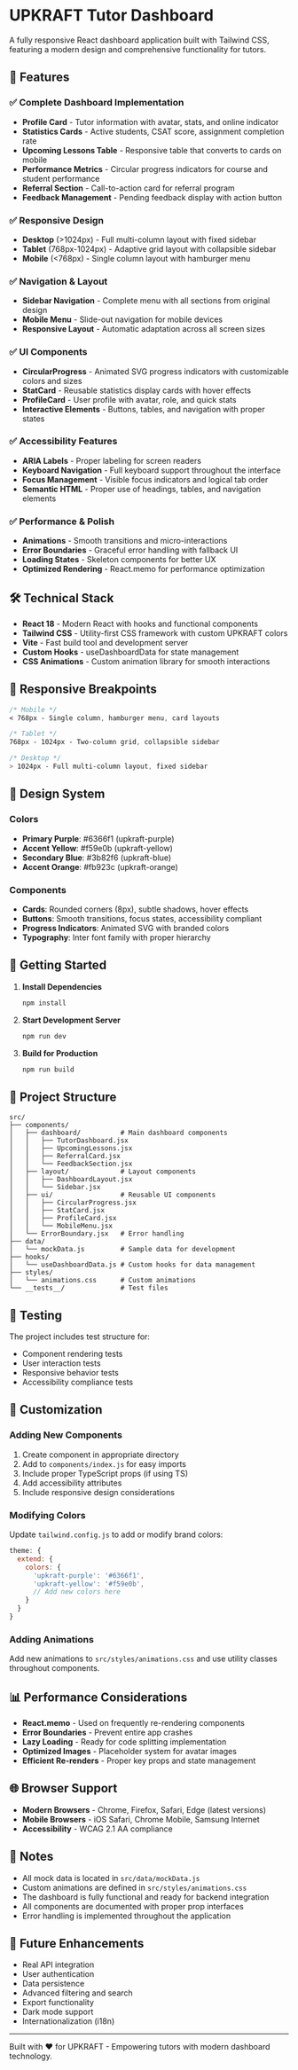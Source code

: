 # UPKRAFT Tutor Dashboard

A fully responsive React dashboard application built with Tailwind CSS, featuring a modern design and comprehensive functionality for tutors.

## 🚀 Features

### ✅ Complete Dashboard Implementation
- **Profile Card** - Tutor information with avatar, stats, and online indicator
- **Statistics Cards** - Active students, CSAT score, assignment completion rate
- **Upcoming Lessons Table** - Responsive table that converts to cards on mobile
- **Performance Metrics** - Circular progress indicators for course and student performance
- **Referral Section** - Call-to-action card for referral program
- **Feedback Management** - Pending feedback display with action button

### ✅ Responsive Design
- **Desktop** (>1024px) - Full multi-column layout with fixed sidebar
- **Tablet** (768px-1024px) - Adaptive grid layout with collapsible sidebar
- **Mobile** (<768px) - Single column layout with hamburger menu

### ✅ Navigation & Layout
- **Sidebar Navigation** - Complete menu with all sections from original design
- **Mobile Menu** - Slide-out navigation for mobile devices
- **Responsive Layout** - Automatic adaptation across all screen sizes

### ✅ UI Components
- **CircularProgress** - Animated SVG progress indicators with customizable colors and sizes
- **StatCard** - Reusable statistics display cards with hover effects
- **ProfileCard** - User profile with avatar, role, and quick stats
- **Interactive Elements** - Buttons, tables, and navigation with proper states

### ✅ Accessibility Features
- **ARIA Labels** - Proper labeling for screen readers
- **Keyboard Navigation** - Full keyboard support throughout the interface
- **Focus Management** - Visible focus indicators and logical tab order
- **Semantic HTML** - Proper use of headings, tables, and navigation elements

### ✅ Performance & Polish
- **Animations** - Smooth transitions and micro-interactions
- **Error Boundaries** - Graceful error handling with fallback UI
- **Loading States** - Skeleton components for better UX
- **Optimized Rendering** - React.memo for performance optimization

## 🛠️ Technical Stack

- **React 18** - Modern React with hooks and functional components
- **Tailwind CSS** - Utility-first CSS framework with custom UPKRAFT colors
- **Vite** - Fast build tool and development server
- **Custom Hooks** - useDashboardData for state management
- **CSS Animations** - Custom animation library for smooth interactions

## 📱 Responsive Breakpoints

```css
/* Mobile */
< 768px - Single column, hamburger menu, card layouts

/* Tablet */
768px - 1024px - Two-column grid, collapsible sidebar

/* Desktop */
> 1024px - Full multi-column layout, fixed sidebar
```

## 🎨 Design System

### Colors
- **Primary Purple**: #6366f1 (upkraft-purple)
- **Accent Yellow**: #f59e0b (upkraft-yellow)
- **Secondary Blue**: #3b82f6 (upkraft-blue)
- **Accent Orange**: #fb923c (upkraft-orange)

### Components
- **Cards**: Rounded corners (8px), subtle shadows, hover effects
- **Buttons**: Smooth transitions, focus states, accessibility compliant
- **Progress Indicators**: Animated SVG with branded colors
- **Typography**: Inter font family with proper hierarchy

## 🚀 Getting Started

1. **Install Dependencies**
   ```bash
   npm install
   ```

2. **Start Development Server**
   ```bash
   npm run dev
   ```

3. **Build for Production**
   ```bash
   npm run build
   ```

## 📁 Project Structure

```
src/
├── components/
│   ├── dashboard/          # Main dashboard components
│   │   ├── TutorDashboard.jsx
│   │   ├── UpcomingLessons.jsx
│   │   ├── ReferralCard.jsx
│   │   └── FeedbackSection.jsx
│   ├── layout/             # Layout components
│   │   ├── DashboardLayout.jsx
│   │   └── Sidebar.jsx
│   ├── ui/                 # Reusable UI components
│   │   ├── CircularProgress.jsx
│   │   ├── StatCard.jsx
│   │   ├── ProfileCard.jsx
│   │   └── MobileMenu.jsx
│   └── ErrorBoundary.jsx   # Error handling
├── data/
│   └── mockData.js         # Sample data for development
├── hooks/
│   └── useDashboardData.js # Custom hooks for data management
├── styles/
│   └── animations.css      # Custom animations
└── __tests__/              # Test files
```

## 🧪 Testing

The project includes test structure for:
- Component rendering tests
- User interaction tests
- Responsive behavior tests
- Accessibility compliance tests

## 🔧 Customization

### Adding New Components
1. Create component in appropriate directory
2. Add to `components/index.js` for easy imports
3. Include proper TypeScript props (if using TS)
4. Add accessibility attributes
5. Include responsive design considerations

### Modifying Colors
Update `tailwind.config.js` to add or modify brand colors:

```javascript
theme: {
  extend: {
    colors: {
      'upkraft-purple': '#6366f1',
      'upkraft-yellow': '#f59e0b',
      // Add new colors here
    }
  }
}
```

### Adding Animations
Add new animations to `src/styles/animations.css` and use utility classes throughout components.

## 📊 Performance Considerations

- **React.memo** - Used on frequently re-rendering components
- **Error Boundaries** - Prevent entire app crashes
- **Lazy Loading** - Ready for code splitting implementation
- **Optimized Images** - Placeholder system for avatar images
- **Efficient Re-renders** - Proper key props and state management

## 🌐 Browser Support

- **Modern Browsers** - Chrome, Firefox, Safari, Edge (latest versions)
- **Mobile Browsers** - iOS Safari, Chrome Mobile, Samsung Internet
- **Accessibility** - WCAG 2.1 AA compliance

## 📝 Notes

- All mock data is located in `src/data/mockData.js`
- Custom animations are defined in `src/styles/animations.css`
- The dashboard is fully functional and ready for backend integration
- All components are documented with proper prop interfaces
- Error handling is implemented throughout the application

## 🎯 Future Enhancements

- Real API integration
- User authentication
- Data persistence
- Advanced filtering and search
- Export functionality
- Dark mode support
- Internationalization (i18n)

---

Built with ❤️ for UPKRAFT - Empowering tutors with modern dashboard technology.